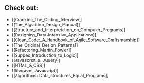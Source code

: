 Check out:
---
- [[Cracking_The_Coding_Interview]]
- [[The_Algorithm_Design_Manual]]
- [[Structure_and_Interpretation_on_Computer_Programs]]
- [[Designing_Data-Intensive_Applications]]
- [[Clean_Code:_A_Handbook_of_Agile_Software_Craftsmanship]]
- [[The_Original_Design_Patterns]]
- [[Refactoring_Martin_Fowler]]
- [[Suppes_Introduction_to_Logic]]
- [[Javascript_&_JQuery]]
- [[HTML_&_CSS]]
- [[Eloquent_Javascript]]
- [[Algorithms+Data_structures_Equal_Programs]]
